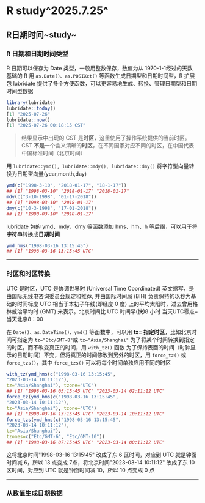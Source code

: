 # R study^2025.7.25^
## R日期时间~study~
### R 日期和日期时间类型
R 日期可以保存为 Date 类型，一般用整数保存，数值为从 1970-1-1经过的天数
基础的 R 用 `as.Date()、as.POSIXct()` 等函数生成日期型和日期时间型，R 扩展包 lubridate 提供了多个方便函数，可以更容易地生成、转换、管理日期型和日期时间型数据
```r
library(lubridate)
lubridate::today()
[1] "2025-07-26"
lubridate::now()
[1] "2025-07-26 00:18:15 CST"
```

> 结果显示中出现的 CST 是**时区**，这里使用了操作系统提供的当前时区。CST **不是**一个含义清晰的**时区**，在不同国家对应不同的时区，在中国代表中国标准时间（北京时间）

用 `lubridate::ymd(), lubridate::mdy(), lubridate::dmy()` 将字符型向量转换为日期型向量(year,month,day)
```r
ymd(c("1998-3-10", "2018-01-17", "18-1-17"))
## [1] "1998-03-10" "2018-01-17" "2018-01-17"
mdy(c("3-10-1998", "01-17-2018"))
## [1] "1998-03-10" "2018-01-17"
dmy(c("10-3-1998", "17-01-2018"))
## [1] "1998-03-10" "2018-01-17"
```
lubridate 包的 ymd、mdy、dmy 等函数添加 hms、hm、h 等后缀，可以用于将**字符串**转换成**日期时间**
```r
ymd_hms("1998-03-16 13:15:45")
## [1] "1998-03-16 13:15:45 UTC"
```
---
### 时区和时区转换
UTC 是时区，UTC 是协调世界时 (Universal Time Coordinated) 英文缩写，是由国际无线电咨询委员会规定和推荐, 并由国际时间局 (BIH) 负责保持的以秒为基础的时间标度
UTC 相当于本初子午线(即经度 0 度) 上的平均太阳时，过去曾用格林威治平均时 (GMT) 来表示。北京时间比 UTC 时间早(快)8 小时
当天UTC零点=当天北京8：00

在 `Date()、as.DateTime()、ymd()` 等函数中，可以用 **tz= 指定时区**，比如北京时间可指定为 `tz="Etc/GMT-8"`或 `tz="Asia/Shanghai"`
为了将某个时间转换到指定的时区，而不改变真正的时间，用 `with_tz()` 函数
为了保持表面的时间（时钟显示的日期时间）不变，但将真正的时间修改到另外的时区，用 `force_tz()` 或`force_tzs()`，其中 `force_tzs()` 可以将每个时间单独应用不同的时区
```r
with_tz(ymd_hms(c("1998-03-16 13:15:45",
"2023-03-14 10:11:12"),
tz="Asia/Shanghai"), tzone="UTC")
## [1] "1998-03-16 05:15:45 UTC" "2023-03-14 02:11:12 UTC"
force_tz(ymd_hms(c("1998-03-16 13:15:45",
"2023-03-14 10:11:12"),
tz="Asia/Shanghai"), tzone="UTC")
## [1] "1998-03-16 13:15:45 UTC" "2023-03-14 10:11:12 UTC"
force_tzs(ymd_hms(c("1998-03-16 13:15:45",
"2023-03-14 10:11:12"),
tz="Asia/Shanghai"),
tzones=c("Etc/GMT-6", "Etc/GMT-10"))
## [1] "1998-03-16 07:15:45 UTC" "2023-03-14 00:11:12 UTC"
```
这将北京时间"1998-03-16 13:15:45" 改成了东 6 区时间，对应到 UTC 就是钟面时间减 6，所以 13 点变成 7点，将北京时间"2023-03-14 10:11:12" 改成了东 10 区时间，对应到 UTC 就是钟面时间减 10，所以 10 点变成 0 点

---
### 从数值生成日期数据

<!--stackedit_data:
eyJoaXN0b3J5IjpbLTEwNzM3Mjc2NjRdfQ==
-->